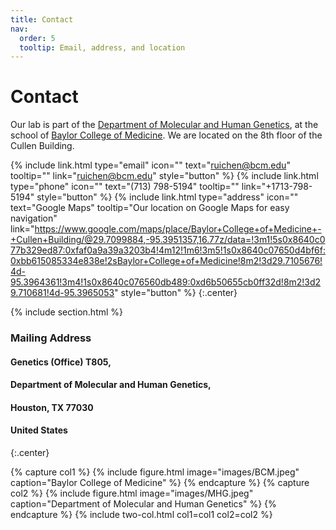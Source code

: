 ```yaml
---
title: Contact
nav:
  order: 5
  tooltip: Email, address, and location
---
```


# <i class="fas fa-envelope"></i>Contact

Our lab is part of the [Department of Molecular and Human Genetics](https://www.bcm.edu/departments/molecular-and-human-genetics), at the school of [Baylor College of Medicine](https://www.bcm.edu/).
We are located on the 8th floor of the Cullen Building.

{%
  include link.html
  type="email"
  icon=""
  text="ruichen@bcm.edu"
  tooltip=""
  link="ruichen@bcm.edu"
  style="button"
%}
{%
  include link.html
  type="phone"
  icon=""
  text="(713) 798-5194"
  tooltip=""
  link="+1713-798-5194"
  style="button"
%}
{%
  include link.html
  type="address"
  icon=""
  text="Google Maps"
  tooltip="Our location on Google Maps for easy navigation"
  link="https://www.google.com/maps/place/Baylor+College+of+Medicine+-+Cullen+Building/@29.7099884,-95.3951357,16.77z/data=!3m1!5s0x8640c077b329ed87:0xfaf0a9a39a3203b4!4m12!1m6!3m5!1s0x8640c07650d4bf6f:0xbb615085334e838e!2sBaylor+College+of+Medicine!8m2!3d29.7105676!4d-95.3964361!3m4!1s0x8640c076560db489:0xd6b50655cb0ff32d!8m2!3d29.710681!4d-95.3965053"
  style="button"
%}
{:.center}

{% include section.html %}

### <i class="fas fa-mail-bulk"></i>Mailing Address

#### Genetics (Office) T805, 
#### Department of Molecular and Human Genetics, 
#### Houston, TX 77030
#### United States
{:.center}

{% capture col1 %}
{%
  include figure.html
  image="images/BCM.jpeg"
  caption="Baylor College of Medicine"
%}
{% endcapture %}
{% capture col2 %}
{%
  include figure.html
  image="images/MHG.jpeg"
  caption="Department of Molecular and Human Genetics"
%}
{% endcapture %}
{% include two-col.html col1=col1 col2=col2 %}
